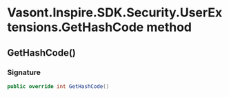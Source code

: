 # Vasont.Inspire.SDK.Security.UserExtensions.GetHashCode method
## GetHashCode()
### Signature
```csharp
public override int GetHashCode()
```
